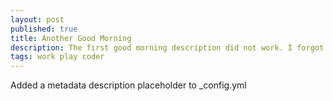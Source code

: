 ```yaml
---
layout: post
published: true
title: Another Good Morning
description: The first good morning description did not work. I forgot to place the description in quotes.
tags: work play coder
---
```


Added a metadata description placeholder to _config.yml
